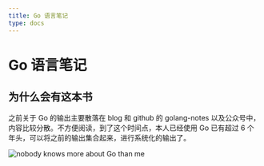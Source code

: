 ```yaml
---
title: Go 语言笔记
type: docs
---
```


# Go 语言笔记

## 为什么会有这本书

之前关于 Go 的输出主要散落在 blog 和 github  的 golang-notes 以及公众号中，内容比较分散。不方便阅读，到了这个时间点，本人已经使用 Go 已有超过 6 个年头，可以将之前的输出集合起来，进行系统化的输出了。

![nobody knows more about Go than me](/images/index/banner.jpg)

